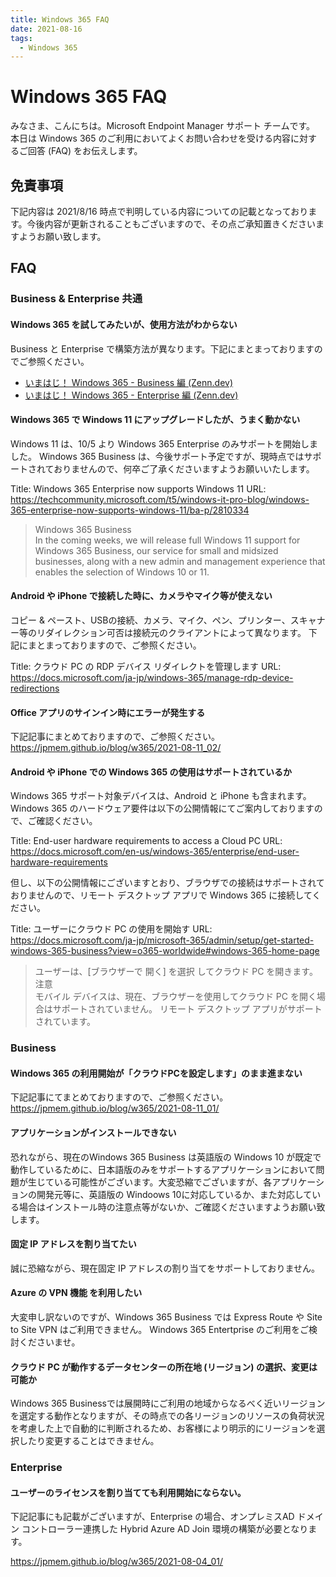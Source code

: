 ```yaml
---
title: Windows 365 FAQ
date: 2021-08-16
tags:
  - Windows 365
---
```


# Windows 365 FAQ

みなさま、こんにちは。Microsoft Endpoint Manager サポート チームです。
本日は Windows 365 のご利用においてよくお問い合わせを受ける内容に対するご回答 (FAQ) をお伝えします。

## 免責事項

下記内容は 2021/8/16 時点で判明している内容についての記載となっております。今後内容が更新されることもございますので、その点ご承知置きくださいますようお願い致します。

## FAQ

### Business & Enterprise 共通

#### Windows 365 を試してみたいが、使用方法がわからない

Business と Enterprise で構築方法が異なります。下記にまとまっておりますのでご参照ください。  

- [いまはじ！ Windows 365 - Business 編 (Zenn.dev) ](https://zenn.dev/takuyaot/books/507584243171c2)  
- [いまはじ！ Windows 365 - Enterprise 編 (Zenn.dev) ](https://zenn.dev/takuyaot/books/60c3ced87ba86f)  


#### Windows 365 で Windows 11 にアップグレードしたが、うまく動かない

Windows 11 は、10/5 より Windows 365 Enterprise のみサポートを開始しました。
Windows 365 Business は、今後サポート予定ですが、現時点ではサポートされておりませんので、何卒ご了承くださいますようお願いいたします。

Title: Windows 365 Enterprise now supports Windows 11
URL: https://techcommunity.microsoft.com/t5/windows-it-pro-blog/windows-365-enterprise-now-supports-windows-11/ba-p/2810334
> Windows 365 Business  
> In the coming weeks, we will release full Windows 11 support for Windows 365 Business, our service for small and midsized businesses, along with a new admin and management experience that enables the selection of Windows 10 or 11.

#### Android や iPhone で接続した時に、カメラやマイク等が使えない

コピー & ペースト、USBの接続、カメラ、マイク、ペン、プリンター、スキャナー等のリダイレクション可否は接続元のクライアントによって異なります。
下記にまとまっておりますので、ご参照ください。

Title: クラウド PC の RDP デバイス リダイレクトを管理します
URL: https://docs.microsoft.com/ja-jp/windows-365/manage-rdp-device-redirections

#### Office アプリのサインイン時にエラーが発生する

下記記事にまとめておりますので、ご参照ください。
https://jpmem.github.io/blog/w365/2021-08-11_02/

#### Android や iPhone での Windows 365 の使用はサポートされているか
Windows 365 サポート対象デバイスは、Android と iPhone も含まれます。Windows 365 のハードウェア要件は以下の公開情報にてご案内しておりますので、ご確認ください。

Title: End-user hardware requirements to access a Cloud PC
URL: https://docs.microsoft.com/en-us/windows-365/enterprise/end-user-hardware-requirements

但し、以下の公開情報にございますとおり、ブラウザでの接続はサポートされておりませんので、リモート デスクトップ アプリで Windows 365 に接続してください。

Title: ユーザーにクラウド PC の使用を開始す
URL: https://docs.microsoft.com/ja-jp/microsoft-365/admin/setup/get-started-windows-365-business?view=o365-worldwide#windows-365-home-page
>ユーザーは、[ブラウザーで 開く] を選択 してクラウド PC を開きます。  
>注意  
>モバイル デバイスは、現在、ブラウザーを使用してクラウド PC を開く場合はサポートされていません。 リモート デスクトップ アプリがサポートされています。  

### Business

#### Windows 365 の利用開始が「クラウドPCを設定します」のまま進まない

下記記事にてまとめておりますので、ご参照ください。
https://jpmem.github.io/blog/w365/2021-08-11_01/

#### アプリケーションがインストールできない

恐れながら、現在のWindows 365 Business は英語版の Windows 10 が既定で動作しているために、日本語版のみをサポートするアプリケーションにおいて問題が生じている可能性がございます。大変恐縮でございますが、各アプリケーションの開発元等に、英語版の Windoows 10に対応しているか、また対応している場合はインストール時の注意点等がないか、ご確認くださいますようお願い致します。

#### 固定 IP アドレスを割り当てたい

誠に恐縮ながら、現在固定 IP アドレスの割り当てをサポートしておりません。

#### Azure の VPN 機能 を利用したい

大変申し訳ないのですが、Windows 365 Business では Express Route や Site to Site VPN はご利用できません。
Windows 365 Entertprise のご利用をご検討くださいませ。

#### クラウド PC が動作するデータセンターの所在地 (リージョン) の選択、変更は可能か

Windows 365 Businessでは展開時にご利用の地域からなるべく近いリージョンを選定する動作となりますが、その時点での各リージョンのリソースの負荷状況を考慮した上で自動的に判断されるため、お客様により明示的にリージョンを選択したり変更することはできません。
### Enterprise

#### ユーザーのライセンスを割り当てても利用開始にならない。

下記記事にも記載がございますが、Enterprise の場合、オンプレミスAD ドメイン コントローラー連携した Hybrid Azure AD Join 環境の構築が必要となります。

https://jpmem.github.io/blog/w365/2021-08-04_01/
